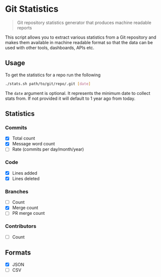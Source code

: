 # Git Statistics

> Git repository statistics generator that produces machine readable reports

This script allows you to extract various statistics from a Git repository and makes them available in machine readable
 format so that the data can be used with other tools, dashboards, APIs etc.

## Usage

To get the statistics for a repo run the following

```sh
./stats.sh path/to/git/repo/.git [date]
```

The `date` argument is optional. It represents the minimum date to collect stats from. If not provided it will default 
 to 1 year ago from today.

## Statistics

### Commits

- [x] Total count
- [x] Message word count
- [ ] Rate (commits per day/month/year)

### Code

- [x] Lines added
- [x] Lines deleted

### Branches

- [ ] Count
- [x] Merge count
- [ ] PR merge count

### Contributors

- [ ] Count

## Formats

- [x] JSON
- [ ] CSV
